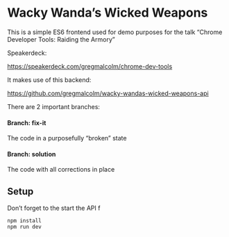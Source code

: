 Wacky Wanda’s Wicked Weapons
============================

This is a simple ES6 frontend used for demo purposes for the talk
“Chrome Developer Tools: Raiding the Armory”

Speakerdeck:

https://speakerdeck.com/gregmalcolm/chrome-dev-tools

It makes use of this backend:

https://github.com/gregmalcolm/wacky-wandas-wicked-weapons-api

There are 2 important branches:

#### Branch: fix-it 

The code in a purposefully “broken” state

#### Branch: solution

The code with all corrections in place

Setup
-----

Don’t forget to the start the API f

```
npm install
npm run dev
```
